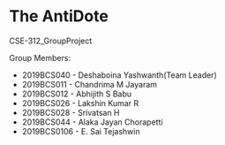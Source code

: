 # The AntiDote
CSE-312_GroupProject

Group Members: 

  * 2019BCS040   - Deshaboina Yashwanth(Team Leader)
  * 2019BCS011   - Chandrima M Jayaram
  * 2019BCS012   - Abhijith S Babu
  * 2019BCS026   - Lakshin Kumar R 
  * 2019BCS028   - Srivatsan H
  * 2019BCS044   - Alaka Jayan Chorapetti
  * 2019BCS0106  - E. Sai Tejashwin
